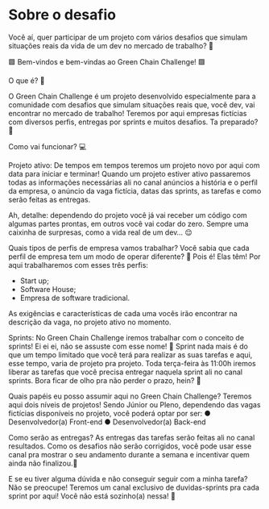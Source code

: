 # Sobre o desafio

Você aí, quer participar de um projeto com vários desafios que simulam situações reais da vida de um dev no mercado de trabalho? 👀

🟩 Bem-vindos e bem-vindas ao Green Chain Challenge! 🟩

O que é? 🤔

O Green Chain Challenge é um projeto desenvolvido especialmente para a comunidade com desafios que simulam situações reais que, você dev, vai encontrar no mercado de trabalho! 
Teremos por aqui empresas fictícias com diversos perfis, entregas por sprints e muitos desafios. Ta preparado? 👀


Como vai funcionar? 💻

Projeto ativo:
De tempos em tempos teremos um projeto novo por aqui com data para iniciar e terminar!
Quando um projeto estiver ativo passaremos todas as informações necessárias ali no canal anúncios a história e o perfil da empresa, o anúncio da vaga fictícia, datas das sprints, as tarefas e como serão feitas as entregas.

Ah, detalhe: dependendo do projeto você já vai receber um código com algumas partes prontas, em outros você vai codar do zero.
Sempre uma caixinha de surpresas, como a vida real de um dev… 😌


Quais tipos de perfis de empresa vamos trabalhar? 
Você sabia que cada perfil de empresa tem um modo de operar diferente? 🤔
Pois é! Elas têm! Por aqui trabalharemos com esses três perfis:

- Start up;
- Software House;
- Empresa de software tradicional.

As exigências e características de cada uma vocês irão encontrar na descrição da vaga, no projeto ativo no momento.


Sprints:
No Green Chain Challenge iremos trabalhar com o conceito de sprints! 
Ei ei ei, não se assuste com esse nome! 😬
Sprint nada mais é do que um tempo limitado que você terá para realizar as suas tarefas e aqui, esse tempo, varia de projeto pra projeto. 
Toda terça-feira às 11:00h iremos liberar as tarefas que você precisa entregar naquela sprint ali no canal sprints. 
Bora ficar de olho pra não perder o prazo, hein? 👀 
 
Quais papéis eu posso assumir aqui no Green Chain Challenge?
Teremos aqui dois níveis de projetos! Sendo Júnior ou Pleno, dependendo das vagas fictícias disponíveis no projeto, você poderá optar por ser:
● Desenvolvedor(a) Front-end
● Desenvolvedor(a) Back-end


Como serão as entregas?
As entregas das tarefas serão feitas ali no canal resultados.
Como os desafios não serão corrigidos, você pode usar esse canal pra mostrar o seu andamento durante a semana e incentivar quem ainda não finalizou.💜


E se eu tiver alguma dúvida e não conseguir seguir com a minha tarefa?
Não se preocupe! Teremos um canal exclusivo de  duvidas-sprints  pra cada sprint por aqui!
Você não está sozinho(a) nessa! 💜